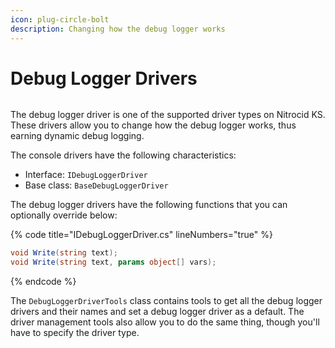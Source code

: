 ```yaml
---
icon: plug-circle-bolt
description: Changing how the debug logger works
---
```


# Debug Logger Drivers

<figure><img src="https://github.com/Aptivi-Stable-Docs/nks-manual-0.1.0/blob/main/.gitbook/assets/120-inner.png" alt=""><figcaption></figcaption></figure>

The debug logger driver is one of the supported driver types on Nitrocid KS. These drivers allow you to change how the debug logger works, thus earning dynamic debug logging.

The console drivers have the following characteristics:

* Interface: `IDebugLoggerDriver`
* Base class: `BaseDebugLoggerDriver`

The debug logger drivers have the following functions that you can optionally override below:

{% code title="IDebugLoggerDriver.cs" lineNumbers="true" %}
```csharp
void Write(string text);
void Write(string text, params object[] vars);
```
{% endcode %}

The `DebugLoggerDriverTools` class contains tools to get all the debug logger drivers and their names and set a debug logger driver as a default. The driver management tools also allow you to do the same thing, though you'll have to specify the driver type.
